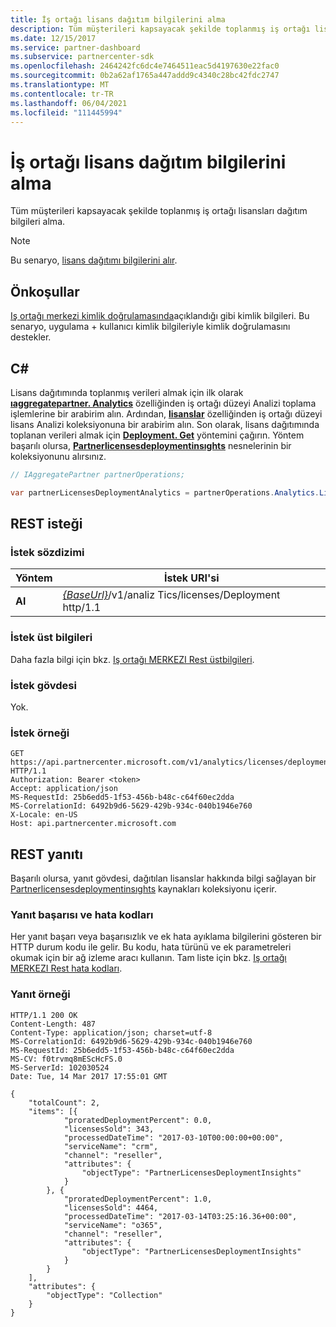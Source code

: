 ```yaml
---
title: İş ortağı lisans dağıtım bilgilerini alma
description: Tüm müşterileri kapsayacak şekilde toplanmış iş ortağı lisansları dağıtım bilgileri alma.
ms.date: 12/15/2017
ms.service: partner-dashboard
ms.subservice: partnercenter-sdk
ms.openlocfilehash: 2464242fc6dc4e7464511eac5d4197630e22fac0
ms.sourcegitcommit: 0b2a62af1765a447addd9c4340c28bc42fdc2747
ms.translationtype: MT
ms.contentlocale: tr-TR
ms.lasthandoff: 06/04/2021
ms.locfileid: "111445994"
---
```

# <a name="get-partner-licenses-deployment-information"></a>İş ortağı lisans dağıtım bilgilerini alma

Tüm müşterileri kapsayacak şekilde toplanmış iş ortağı lisansları dağıtım bilgileri alma.

> [!NOTE]
> Bu senaryo, [lisans dağıtımı bilgilerini alır](get-licenses-deployment-information.md).

## <a name="prerequisites"></a>Önkoşullar

[Iş ortağı merkezi kimlik doğrulamasında](partner-center-authentication.md)açıklandığı gibi kimlik bilgileri. Bu senaryo, uygulama + kullanıcı kimlik bilgileriyle kimlik doğrulamasını destekler.

## <a name="c"></a>C\#

Lisans dağıtımında toplanmış verileri almak için ilk olarak [**ıaggregatepartner. Analytics**](/dotnet/api/microsoft.store.partnercenter.ipartner.analytics) özelliğinden iş ortağı düzeyi Analizi toplama işlemlerine bir arabirim alın. Ardından, [**lisanslar**](/dotnet/api/microsoft.store.partnercenter.analytics.ipartneranalyticscollection.licenses) özelliğinden iş ortağı düzeyi lisans Analizi koleksiyonuna bir arabirim alın. Son olarak, lisans dağıtımında toplanan verileri almak için [**Deployment. Get**](/dotnet/api/microsoft.store.partnercenter.genericoperations.ientireentitycollectionretrievaloperations-2.get) yöntemini çağırın. Yöntem başarılı olursa, [**Partnerlicensesdeploymentinsıghts**](/dotnet/api/microsoft.store.partnercenter.models.analytics.partnerlicensesdeploymentinsights) nesnelerinin bir koleksiyonunu alırsınız.

``` csharp
// IAggregatePartner partnerOperations;

var partnerLicensesDeploymentAnalytics = partnerOperations.Analytics.Licenses.Deployment.Get();
```

## <a name="rest-request"></a>REST isteği

### <a name="request-syntax"></a>İstek sözdizimi

| Yöntem  | İstek URI'si                                                                           |
|---------|---------------------------------------------------------------------------------------|
| **Al** | [*{BaseUrl}*](partner-center-rest-urls.md)/v1/analiz Tics/licenses/Deployment http/1.1 |

### <a name="request-headers"></a>İstek üst bilgileri

Daha fazla bilgi için bkz. [Iş ortağı MERKEZI Rest üstbilgileri](headers.md).

### <a name="request-body"></a>İstek gövdesi

Yok.

### <a name="request-example"></a>İstek örneği

```http
GET https://api.partnercenter.microsoft.com/v1/analytics/licenses/deployment HTTP/1.1
Authorization: Bearer <token>
Accept: application/json
MS-RequestId: 25b6edd5-1f53-456b-b48c-c64f60ec2dda
MS-CorrelationId: 6492b9d6-5629-429b-934c-040b1946e760
X-Locale: en-US
Host: api.partnercenter.microsoft.com
```

## <a name="rest-response"></a>REST yanıtı

Başarılı olursa, yanıt gövdesi, dağıtılan lisanslar hakkında bilgi sağlayan bir [Partnerlicensesdeploymentinsıghts](analytics-resources.md#partnerlicensesdeploymentinsights) kaynakları koleksiyonu içerir.

### <a name="response-success-and-error-codes"></a>Yanıt başarısı ve hata kodları

Her yanıt başarı veya başarısızlık ve ek hata ayıklama bilgilerini gösteren bir HTTP durum kodu ile gelir. Bu kodu, hata türünü ve ek parametreleri okumak için bir ağ izleme aracı kullanın. Tam liste için bkz. [Iş ortağı MERKEZI Rest hata kodları](error-codes.md).

### <a name="response-example"></a>Yanıt örneği

```http
HTTP/1.1 200 OK
Content-Length: 487
Content-Type: application/json; charset=utf-8
MS-CorrelationId: 6492b9d6-5629-429b-934c-040b1946e760
MS-RequestId: 25b6edd5-1f53-456b-b48c-c64f60ec2dda
MS-CV: f0trvmq8mEScHcFS.0
MS-ServerId: 102030524
Date: Tue, 14 Mar 2017 17:55:01 GMT

{
    "totalCount": 2,
    "items": [{
            "proratedDeploymentPercent": 0.0,
            "licensesSold": 343,
            "processedDateTime": "2017-03-10T00:00:00+00:00",
            "serviceName": "crm",
            "channel": "reseller",
            "attributes": {
                "objectType": "PartnerLicensesDeploymentInsights"
            }
        }, {
            "proratedDeploymentPercent": 1.0,
            "licensesSold": 4464,
            "processedDateTime": "2017-03-14T03:25:16.36+00:00",
            "serviceName": "o365",
            "channel": "reseller",
            "attributes": {
                "objectType": "PartnerLicensesDeploymentInsights"
            }
        }
    ],
    "attributes": {
        "objectType": "Collection"
    }
}
```
